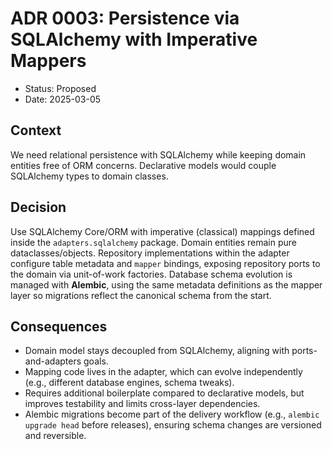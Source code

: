 # ADR 0003: Persistence via SQLAlchemy with Imperative Mappers

- Status: Proposed
- Date: 2025-03-05

## Context
We need relational persistence with SQLAlchemy while keeping domain entities free of ORM concerns. Declarative models would couple SQLAlchemy types to domain classes.

## Decision
Use SQLAlchemy Core/ORM with imperative (classical) mappings defined inside the `adapters.sqlalchemy` package. Domain entities remain pure dataclasses/objects. Repository implementations within the adapter configure table metadata and `mapper` bindings, exposing repository ports to the domain via unit-of-work factories. Database schema evolution is managed with **Alembic**, using the same metadata definitions as the mapper layer so migrations reflect the canonical schema from the start.

## Consequences
- Domain model stays decoupled from SQLAlchemy, aligning with ports-and-adapters goals.
- Mapping code lives in the adapter, which can evolve independently (e.g., different database engines, schema tweaks).
- Requires additional boilerplate compared to declarative models, but improves testability and limits cross-layer dependencies.
- Alembic migrations become part of the delivery workflow (e.g., `alembic upgrade head` before releases), ensuring schema changes are versioned and reversible.
